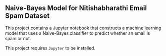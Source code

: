 ## Naive-Bayes Model for Nitishabharathi Email Spam Dataset

This project contains a Jupyter notebook that constructs a machine learning model that uses a Naive-Bayes classifier to predict whether an email is spam or not.

This project requires `Jupyter` to be installed.



